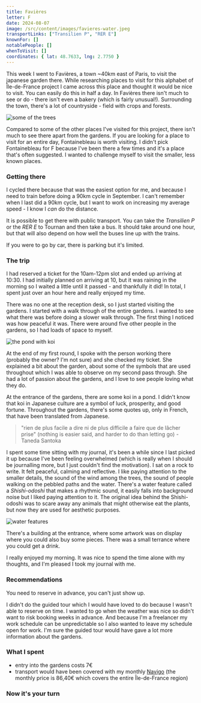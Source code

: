 ```yaml
---
title: Favières
letter: F
date: 2024-08-07
image: /src/content/images/favieres-water.jpeg
transportLinks: ["Transilien P", "RER E"]
knownFor: []
notablePeople: []
whenToVisit: []
coordinates: { lat: 48.7633, lng: 2.7750 }
---
```


This week I went to Favières, a town ~40km east of Paris, to visit the japanese garden there. While researching places to visit for this alphabet of Île-de-France project I came across this place and thought it would be nice to visit. You can easily do this in half a day. In Favières there isn't much to see or do - there isn't even a bakery (which is fairly unusual!). Surrounding the town, there's a lot of countryside - field with crops and forests.

![some of the trees](../images/favieres-trees.jpeg)

Compared to some of the other places I've visited for this project, there isn't much to see there apart from the gardens. If you are looking for a place to visit for an entire day, Fontainebleau is worth visiting. I didn't pick Fontainebleau for F because I've been there a few times and it's a place that's often suggested. I wanted to challenge myself to visit the smaller, less known places.

### Getting there

I cycled there because that was the easiest option for me, and because I need to train before doing a 90km cycle in September. I can't remember when I last did a 90km cycle, but I want to work on increasing my average speed - I know I _can_ do the distance.

It is possible to get there with public transport. You can take the _Transilien P_ or the _RER E_ to Tournan and then take a bus. It should take around one hour, but that will also depend on how well the buses line up with the trains.

If you were to go by car, there is parking but it's limited.

### The trip

I had reserved a ticket for the 10am-12pm slot and ended up arriving at 10:30. I had initially planned on arriving at 10, but it was raining in the morning so I waited a little until it passed - and thankfully it did! In total, I spent just over an hour here and really enjoyed my time.

There was no one at the reception desk, so I just started visiting the gardens. I started with a walk through of the entire gardens. I wanted to see what there was before doing a slower walk through. The first thing I noticed was how peaceful it was. There were around five other people in the gardens, so I had loads of space to myself.

![the pond with koi](../images/favieres-pond.jpeg)

At the end of my first round, I spoke with the person working there (probably the owner? I'm not sure) and she checked my ticket. She explained a bit about the garden, about some of the symbols that are used throughout which I was able to observe on my second pass through. She had a lot of passion about the gardens, and I love to see people loving what they do.

At the entrance of the gardens, there are some koi in a pond. I didn't know that koi in Japanese culture are a symbol of luck, prosperity, and good fortune. Throughout the gardens, there's some quotes up, only in French, that have been translated from Japanese.

> "rien de plus facile a dire ni de plus difficile a faire que de lâcher prise" (nothing is easier said, and harder to do than letting go) - Taneda Santoka

I spent some time sitting with my journal, it's been a while since I last picked it up because I've been feeling overwhelmed (which is really when I should be journalling more, but I just couldn't find the motivation). I sat on a rock to write. It felt peaceful, calming and reflective. I like paying attention to the smaller details, the sound of the wind among the trees, the sound of people walking on the pebbled paths and the water. There's a water feature called a _Shishi-odoshi_ that makes a rhythmic sound, it easily falls into background noise but I liked paying attention to it. The original idea behind the Shishi-odoshi was to scare away any animals that might otherwise eat the plants, but now they are used for aesthetic purposes.

![water features](../images/favieres-water.jpeg)

There's a building at the entrance, where some artwork was on display where you could also buy some pieces. There was a small terrance where you could get a drink.

I really enjoyed my morning. It was nice to spend the time alone with my thoughts, and I'm pleased I took my journal with me.

### Recommendations

You need to reserve in advance, you can't just show up.

I didn't do the guided tour which I would have loved to do because I wasn't able to reserve on time. I wanted to go when the weather was nice so didn't want to risk booking weeks in advance. And because I'm a freelancer my work schedule can be unpredictable so I also wanted to leave my schedule open for work. I'm sure the guided tour would have gave a lot more information about the gardens.

### What I spent

- entry into the gardens costs 7€
- transport would have been covered with my monthly [Navigo](https://abisummers.com/articles/navigo) (the monthly price is 86,40€ which covers the entire Île-de-France region)

### Now it's your turn
